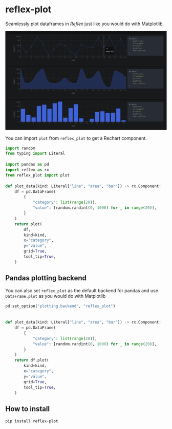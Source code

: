 # reflex-plot
Seamlessly plot dataframes in _Reflex_ just like you would do with Matplotlib.

![](./static/screenshot.png)

You can import `plot` from `reflex_plot` to get a Rechart component.

```python
import random
from typing import Literal

import pandas as pd
import reflex as rx
from reflex_plot import plot

def plot_data(kind: Literal["line", "area", "bar"]) -> rx.Component:
    df = pd.DataFrame(
        {
            "category": list(range(20)),
            "value": [random.randint(0, 1000) for _ in range(20)],
        }
    )
    return plot(
        df,
        kind=kind,
        x="category",
        y="value",
        grid=True,
        tool_tip=True,
    )
```

## Pandas plotting backend

You can also set `reflex_plot` as the default backend for pandas and use `DataFrame.plot` as you would do with Matplotlib


```python
pd.set_option("plotting.backend", "reflex_plot")


def plot_data(kind: Literal["line", "area", "bar"]) -> rx.Component:
    df = pd.DataFrame(
        {
            "category": list(range(20)),
            "value": [random.randint(0, 1000) for _ in range(20)],
        }
    )
    return df.plot(
        kind=kind,
        x="category",
        y="value",
        grid=True,
        tool_tip=True,
    )

```

## How to install
```
pip install reflex-plot
```
